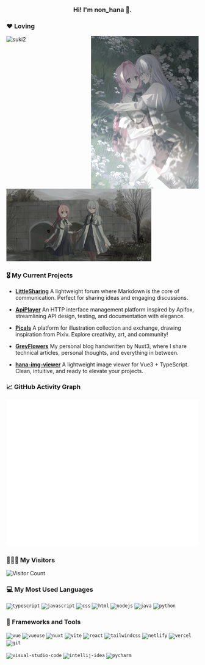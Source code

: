 <h3 align="center">Hi! I'm non_hana 👋.</h3>

### ❤️ Loving

<img align="right" src="./imgs/pic1.jpg" style="height:400px" alt="suki1" title="suki1"  />
<img src="./imgs/pic2.jpg" style="height:190px" alt="suki2" title="suki2"  />
<img src="./imgs/pic3.jpg" style="height:190px" alt="suki3" title="suki3"  />

### 🎖️ My Current Projects

- **[LittleSharing](https://littlesharing.cn/)** A lightweight forum where Markdown is the core of communication. Perfect for sharing ideas and engaging discussions.
  
- **[ApiPlayer](https://api-player.vercel.app/)** An HTTP interface management platform inspired by Apifox, streamlining API design, testing, and documentation with elegance.
  
- **[Picals](https://www.picals.moe/)** A platform for illustration collection and exchange, drawing inspiration from Pixiv. Explore creativity, art, and community!
  
- **[GreyFlowers](https://www.greyflowers.moe/)** My personal blog handwritten by Nuxt3, where I share technical articles, personal thoughts, and everything in between.
  
- **[hana-img-viewer](https://hana-img-viewer.vercel.app/)** A lightweight image viewer for Vue3 + TypeScript. Clean, intuitive, and ready to elevate your projects.

### 📈 GitHub Activity Graph

![Metrics](/github-metrics.svg)

### 🧑‍🤝‍🧑 My Visitors

![Visitor Count](https://count.getloli.com/get/@:nonhana)

### 💻 My Most Used Languages

<code><img height="20" src="https://cdn.svgporn.com/logos/typescript-icon.svg" alt="typescript" /></code>
<code><img height="20" src="https://cdn.svgporn.com/logos/javascript.svg" alt="javascript" /></code>
<code><img height="20" src="https://cdn.svgporn.com/logos/css-3.svg" alt="css" /></code>
<code><img height="20" src="https://cdn.svgporn.com/logos/html-5.svg" alt="html" /></code>
<code><img height="20" src="https://cdn.svgporn.com/logos/nodejs-icon.svg" alt="nodejs" /></code>
<code><img height="20" src="https://cdn.svgporn.com/logos/java.svg" alt="java" /></code>
<code><img height="20" src="https://cdn.svgporn.com/logos/python.svg" alt="python" /></code>

### :floppy_disk: Frameworks and Tools

<code><img height="20" src="https://cdn.svgporn.com/logos/vue.svg" alt="vue" /></code>
<code><img height="20" src="https://cdn.svgporn.com/logos/vueuse.svg" alt="vueuse" /></code>
<code><img height="20" src="https://cdn.svgporn.com/logos/nuxt-icon.svg" alt="nuxt" /></code>
<code><img height="20" src="https://cdn.svgporn.com/logos/vitejs.svg" alt="vite" /></code>
<code><img height="20" src="https://cdn.svgporn.com/logos/react.svg" alt="react" /></code>
<code><img height="20" src="https://cdn.svgporn.com/logos/tailwindcss-icon.svg" alt="tailwindcss" /></code>
<code><img height="20" src="https://cdn.svgporn.com/logos/netlify-icon.svg" alt="netlify" /></code>
<code><img height="20" src="https://cdn.svgporn.com/logos/vercel-icon.svg" alt="vercel" /></code>
<code><img height="20" src="https://cdn.svgporn.com/logos/git-icon.svg" alt="git" /></code>

<code><img height="20" src="https://cdn.svgporn.com/logos/visual-studio-code.svg" alt="visual-studio-code" /></code>
<code><img height="20" src="https://cdn.svgporn.com/logos/intellij-idea.svg" alt="intellij-idea" /></code>
<code><img height="20" src="https://cdn.svgporn.com/logos/pycharm.svg" alt="pycharm" /></code>
